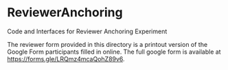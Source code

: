 # ReviewerAnchoring
Code and Interfaces for Reviewer Anchoring Experiment


The reviewer form provided in this directory is a printout version of the Google Form participants filled in online. The full google form is available at https://forms.gle/LRQmz4mcaQohZ89v6.
